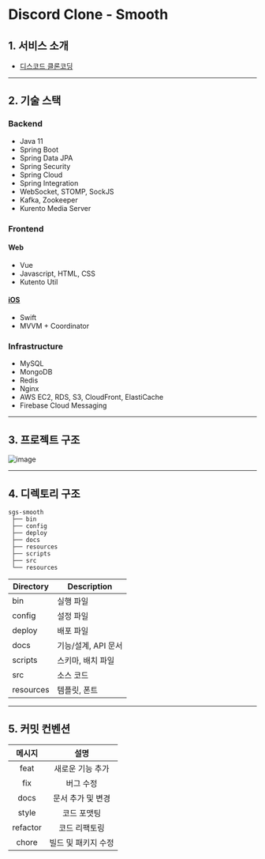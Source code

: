 # Discord Clone - Smooth 

## 1. 서비스 소개
- [디스코드 클론코딩](https://github.com/stove-smooth/sgs-smooth/wiki#%ED%94%84%EB%A1%9C%EC%A0%9D%ED%8A%B8)
---

## 2. 기술 스택
### Backend
- Java 11
- Spring Boot
- Spring Data JPA
- Spring Security
- Spring Cloud
- Spring Integration
- WebSocket, STOMP, SockJS
- Kafka, Zookeeper
- Kurento Media Server

### Frontend
#### Web
- Vue
- Javascript, HTML, CSS
- Kutento Util

#### [iOS](./src/frontend/ios/README.md)
- Swift
- MVVM + Coordinator

### Infrastructure
- MySQL
- MongoDB
- Redis
- Nginx
- AWS EC2, RDS, S3, CloudFront, ElastiCache
- Firebase Cloud Messaging
---

## 3. 프로젝트 구조
![image](https://user-images.githubusercontent.com/66015002/154006339-06a3c1a7-c840-445c-a616-eb1345468f2e.png)


---

## 4. 디렉토리 구조
```
sgs-smooth
 ├── bin
 ├── config
 ├── deploy
 ├── docs
 ├── resources
 ├── scripts
 ├── src
 └── resources
```
|Directory|Description|
|------|-----|
|bin|실행 파일|
|config|설정 파일|
|deploy|배포 파일|
|docs|기능/설계, API 문서|
|scripts|스키마, 배치 파일|
|src|소스 코드|
|resources|템플릿, 폰트|
---

## 5. 커밋 컨벤션
| 메시지 | 설명 |
|:---:|:---:|
| feat | 새로운 기능 추가 |
| fix | 버그 수정|
| docs | 문서 추가 및 변경 |
| style | 코드 포맷팅 |
| refactor | 코드 리팩토링 |
| chore | 빌드 및 패키지 수정 |ㅠ
